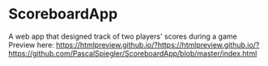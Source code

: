 # ScoreboardApp
A web app that designed track of two players' scores during a game  
Preview here: https://htmlpreview.github.io/?https://htmlpreview.github.io/?https://github.com/PascalSpiegler/ScoreboardApp/blob/master/index.html
